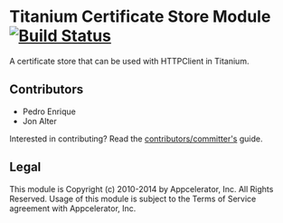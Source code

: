 # Titanium Certificate Store Module [![Build Status](https://travis-ci.org/appcelerator-modules/ti.certificatestore.png)](https://travis-ci.org/appcelerator-modules/ti.certificatestore)

A certificate store that can be used with HTTPClient in Titanium.

## Contributors

* Pedro Enrique
* Jon Alter

Interested in contributing? Read the [contributors/committer's](https://wiki.appcelerator.org/display/community/Home) guide.

## Legal

This module is Copyright (c) 2010-2014 by Appcelerator, Inc. All Rights Reserved. Usage of this module is subject to 
the Terms of Service agreement with Appcelerator, Inc.  
